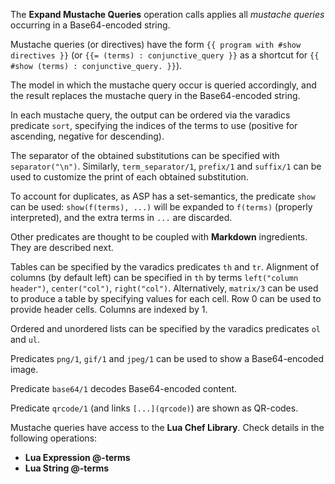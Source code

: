 The **Expand Mustache Queries** operation calls applies all *mustache queries* occurring in a Base64-encoded string.

Mustache queries (or directives) have the form 
`{{ program with #show directives }}`
(or `{{= (terms) : conjunctive_query }}` as a shortcut for `{{ #show (terms) : conjunctive_query. }}`).

The model in which the mustache query occur is queried accordingly, and the result replaces the mustache query in the Base64-encoded string.

In each mustache query, the output can be ordered via the varadics predicate `sort`, specifying the indices of the terms to use (positive for ascending, negative for descending).

The separator of the obtained substitutions can be specified with `separator("\n")`. Similarly, `term_separator/1`, `prefix/1` and `suffix/1` can be used to customize the print of each obtained substitution.

To account for duplicates, as ASP has a set-semantics, the predicate `show` can be used:
`show(f(terms), ...)` will be expanded to `f(terms)` (properly interpreted), and the extra terms in `...` are discarded. 

Other predicates are thought to be coupled with **Markdown** ingredients.
They are described next.

Tables can be specified by the varadics predicates `th` and `tr`. 
Alignment of columns (by default left) can be specified in `th` by terms `left("column header")`, `center("col")`, `right("col")`. 
Alternatively, `matrix/3` can be used to produce a table by specifying values for each cell. 
Row 0 can be used to provide header cells. 
Columns are indexed by 1.

Ordered and unordered lists can be specified by the varadics predicates `ol` and `ul`.

Predicates `png/1`, `gif/1` and `jpeg/1` can be used to show a Base64-encoded image.

Predicate `base64/1` decodes Base64-encoded content.

Predicate `qrcode/1` (and links `[...](qrcode)`) are shown as QR-codes.

Mustache queries have access to the **Lua Chef Library**.
Check details in the following operations:
- **Lua Expression @-terms**
- **Lua String @-terms**
